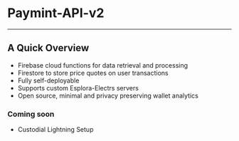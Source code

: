 # Paymint-API-v2

---

## A Quick Overview

- Firebase cloud functions for data retrieval and processing
- Firestore to store price quotes on user transactions
- Fully self-deployable
- Supports custom Esplora-Electrs servers
- Open source, minimal and privacy preserving wallet analytics

### Coming soon

- Custodial Lightning Setup
